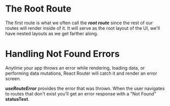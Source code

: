 # The Root Route

The first route is what we often call the **_root route_** since the rest of our routes will render inside of it. It will serve as the root layout of the UI, we'll have nested layouts as we get farther along.

# Handling Not Found Errors

Anytime your app throws an error while rendering, loading data, or performing data mutations, React Router will catch it and render an error screen.

**_useRouteError_** provides the error that was thrown. When the user navigates to routes that don't exist you'll get an error response with a "Not Found" **statusText**.
